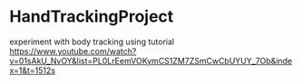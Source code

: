 # HandTrackingProject
experiment with body tracking using tutorial https://www.youtube.com/watch?v=01sAkU_NvOY&list=PL0LrEemVOKymCS1ZM7ZSmCwCbUYUY_7Ob&index=1&t=1512s
